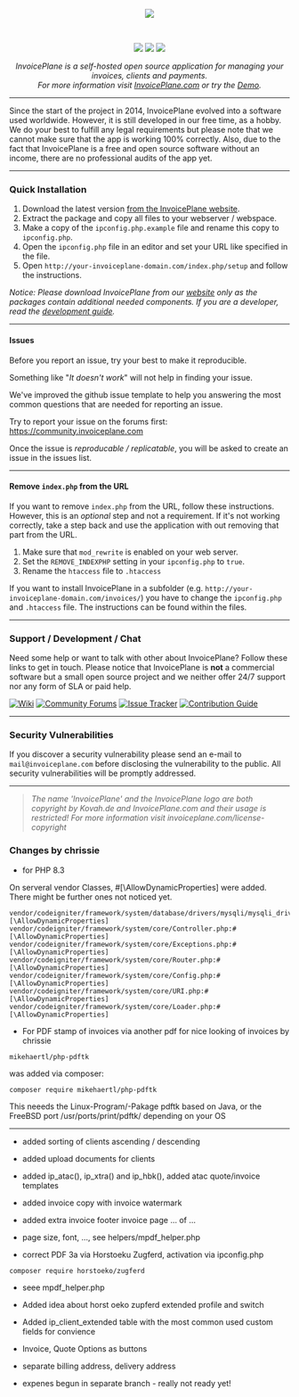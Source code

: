 <p align="center">
  <img src="/assets/core/img/logo.svg">
</p>
<p>&nbsp;</p>

<p align="center">
<a href="https://github.com/InvoicePlane/InvoicePlane/releases"><img src="https://img.shields.io/badge/dynamic/json.svg?label=Current%20Version&url=https%3A%2F%2Fapi.github.com%2Frepos%2FInvoicePlane%2FInvoicePlane%2Freleases%2Flatest&query=%24.name&colorB=%23429ae1"></a>
<a href="https://github.com/InvoicePlane/InvoicePlane/releases"><img src="https://img.shields.io/github/downloads/invoiceplane/invoiceplane/total?colorB=%23429ae1"></a>
<a href="https://translations.invoiceplane.com/project/fusioninvoice"><img src="https://img.shields.io/badge/Translations-%40%20Crowdin-429ae1"></a>
</p>

<p align="center" bgcolor="#429ae1"><i>InvoicePlane is a self-hosted open source application for managing your invoices, clients and payments.<br>
  For more information visit <a href="https://www.invoiceplane.com">InvoicePlane.com</a> or try the <a href="https://www.invoiceplane.com/demo">Demo</a>.</i></p>

---

Since the start of the project in 2014, InvoicePlane evolved into a software used worldwide.
However, it is still developed in our free time, as a hobby.
We do your best to fulfill any legal requirements but please note
that we cannot make sure that the app is working 100% correctly.
Also, due to the fact that InvoicePlane is a free and open source software without an income,
there are no professional audits of the app yet.

---

### Quick Installation

1. Download the latest version [from the InvoicePlane website](https://www.invoiceplane.com/downloads).
2. Extract the package and copy all files to your webserver / webspace.
3. Make a copy of the `ipconfig.php.example` file and rename this copy to `ipconfig.php`.
4. Open the `ipconfig.php` file in an editor and set your URL like specified in the file.
5. Open `http://your-invoiceplane-domain.com/index.php/setup` and follow the instructions.

_Notice: Please download InvoicePlane from our [website](https://www.invoiceplane.com/downloads) only as the packages contain additional needed components.
If you are a developer, read the [development guide](CONTRIBUTING.md)._

---

#### Issues

Before you report an issue, try your best to make it reproducible.

Something like "_It doesn't work_" will not help in finding your issue.

We've improved the github issue template to help you answering the most common questions that are needed for reporting an issue.

Try to report your issue on the forums first: https://community.invoiceplane.com

Once the issue is _reproducable / replicatable_, you will be asked to create an issue in the issues list.

---

#### Remove `index.php` from the URL

If you want to remove `index.php` from the URL, follow these instructions. However, this is an _optional_ step and not a requirement. If it's not working correctly, take a step back and use the application with out removing that part from the URL.

1. Make sure that `mod_rewrite` is enabled on your web server.
2. Set the `REMOVE_INDEXPHP` setting in your `ipconfig.php` to `true`.
3. Rename the `htaccess` file to `.htaccess`

If you want to install InvoicePlane in a subfolder (e.g. `http://your-invoiceplane-domain.com/invoices/`) you have to change the `ipconfig.php` and `.htaccess` file.
The instructions can be found within the files.

---

### Support / Development / Chat

Need some help or want to talk with other about InvoicePlane? Follow these links to get in touch.
Please notice that InvoicePlane is **not** a commercial software but a small open source project and we neither offer
24/7 support nor any form of SLA or paid help.

[![Wiki](https://img.shields.io/badge/Help%3A-Official%20Wiki-429ae1.svg)](https://wiki.invoiceplane.com/)
[![Community Forums](https://img.shields.io/badge/Help%3A-Community%20Forums-429ae1.svg)](https://community.invoiceplane.com/)
[![Issue Tracker](https://img.shields.io/badge/Development%3A-Issue%20Tracker-429ae1.svg)](https://github.com/invoiceplane/invoiceplane/issues/)
[![Contribution Guide](https://img.shields.io/badge/Development%3A-Contribution%20Guide-429ae1.svg)](CONTRIBUTING.md)

---

### Security Vulnerabilities

If you discover a security vulnerability please send an e-mail to `mail@invoiceplane.com` before disclosing the vulnerability to the public.
All security vulnerabilities will be promptly addressed.

---

> _The name 'InvoicePlane' and the InvoicePlane logo are both copyright by Kovah.de and InvoicePlane.com
and their usage is restricted! For more information visit invoiceplane.com/license-copyright_

### Changes by chrissie

* for PHP 8.3

On serveral vendor Classes, #[\AllowDynamicProperties] were added. There might be further ones not noticed yet. 

```
vendor/codeigniter/framework/system/database/drivers/mysqli/mysqli_driver.php:#[\AllowDynamicProperties]
vendor/codeigniter/framework/system/core/Controller.php:#[\AllowDynamicProperties]
vendor/codeigniter/framework/system/core/Exceptions.php:#[\AllowDynamicProperties]
vendor/codeigniter/framework/system/core/Router.php:#[\AllowDynamicProperties]
vendor/codeigniter/framework/system/core/Config.php:#[\AllowDynamicProperties]
vendor/codeigniter/framework/system/core/URI.php:#[\AllowDynamicProperties]
vendor/codeigniter/framework/system/core/Loader.php:#[\AllowDynamicProperties]
```

* For PDF stamp of invoices via another pdf for nice looking of invoices by chrissie

```
mikehaertl/php-pdftk
```

was added via composer:

```
composer require mikehaertl/php-pdftk
```

This neeeds the Linux-Program/-Pakage pdftk based on Java, or the FreeBSD port /usr/ports/print/pdftk/ depending on your OS

---

* added sorting of clients ascending / descending
* added upload documents for clients
* added ip_atac(), ip_xtra() and ip_hbk(), added atac quote/invoice templates
* added invoice copy with invoice watermark
* added extra invoice footer invoice page ... of ...
* page size, font, ..., see helpers/mpdf_helper.php

* correct PDF 3a via Horstoeku Zugferd, activation via ipconfig.php
```
composer require horstoeko/zugferd
```
* seee mpdf_helper.php

* Added idea about horst oeko zupferd extended profile and switch
* Added ip_client_extended table with the most common used custom fields for convience
* Invoice, Quote Options as buttons
* separate billing address, delivery address
* expenes begun in separate branch - really not ready yet!
